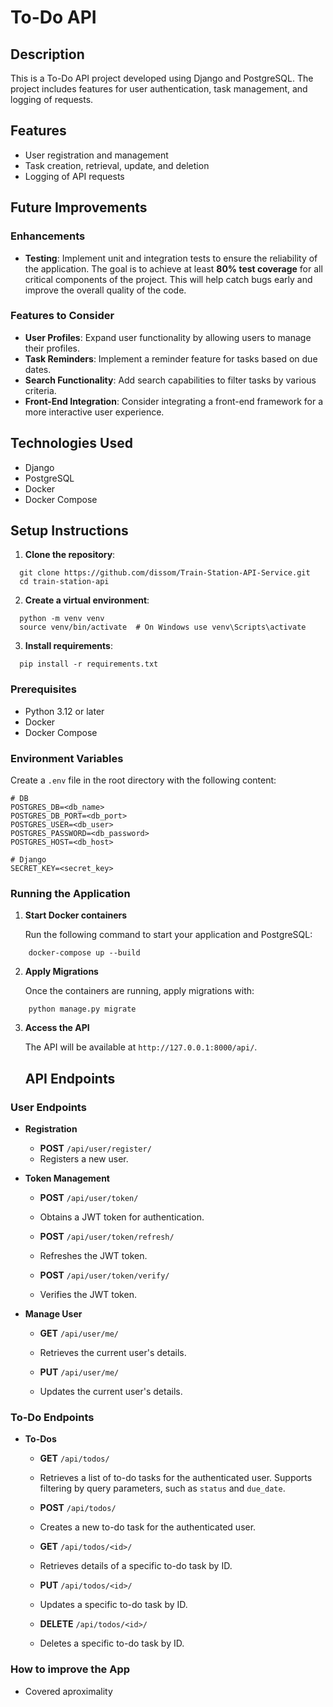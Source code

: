 # To-Do API

## Description

This is a To-Do API project developed using Django and PostgreSQL. The project includes features for user authentication, task management, and logging of requests.

## Features

- User registration and management
- Task creation, retrieval, update, and deletion
- Logging of API requests

## Future Improvements

### Enhancements
- **Testing**: Implement unit and integration tests to ensure the reliability of the application. The goal is to achieve at least **80% test coverage** for all critical components of the project. This will help catch bugs early and improve the overall quality of the code.

### Features to Consider
- **User Profiles**: Expand user functionality by allowing users to manage their profiles.
- **Task Reminders**: Implement a reminder feature for tasks based on due dates.
- **Search Functionality**: Add search capabilities to filter tasks by various criteria.
- **Front-End Integration**: Consider integrating a front-end framework for a more interactive user experience.

## Technologies Used

- Django
- PostgreSQL
- Docker
- Docker Compose

## Setup Instructions

1. **Clone the repository**:
```shell
  git clone https://github.com/dissom/Train-Station-API-Service.git
  cd train-station-api
```

2. **Create a virtual environment**:
```shell
  python -m venv venv
  source venv/bin/activate  # On Windows use venv\Scripts\activate
```

3. **Install requirements**:
```shell
  pip install -r requirements.txt
```

### Prerequisites

- Python 3.12 or later
- Docker
- Docker Compose

### Environment Variables

Create a `.env` file in the root directory with the following content:

```plaintext
# DB
POSTGRES_DB=<db_name>
POSTGRES_DB_PORT=<db_port>
POSTGRES_USER=<db_user>
POSTGRES_PASSWORD=<db_password>
POSTGRES_HOST=<db_host>

# Django
SECRET_KEY=<secret_key>
```

### Running the Application

1. **Start Docker containers**

   Run the following command to start your application and PostgreSQL:

```shell
    docker-compose up --build
```

2. **Apply Migrations**

   Once the containers are running, apply migrations with:

```shell
    python manage.py migrate
```

3. **Access the API**

   The API will be available at `http://127.0.0.1:8000/api/`.
    ## API Endpoints

### User Endpoints
- **Registration**
  - **POST** `/api/user/register/`
  - Registers a new user.

- **Token Management**
  - **POST** `/api/user/token/`
  - Obtains a JWT token for authentication.
  
  - **POST** `/api/user/token/refresh/`
  - Refreshes the JWT token.

  - **POST** `/api/user/token/verify/`
  - Verifies the JWT token.

- **Manage User**
  - **GET** `/api/user/me/`
  - Retrieves the current user's details.
  
  - **PUT** `/api/user/me/`
  - Updates the current user's details.

### To-Do Endpoints
- **To-Dos**
  - **GET** `/api/todos/`
  - Retrieves a list of to-do tasks for the authenticated user. Supports filtering by query parameters, such as `status` and `due_date`.

  - **POST** `/api/todos/`
  - Creates a new to-do task for the authenticated user.

  - **GET** `/api/todos/<id>/`
  - Retrieves details of a specific to-do task by ID.

  - **PUT** `/api/todos/<id>/`
  - Updates a specific to-do task by ID.

  - **DELETE** `/api/todos/<id>/`
  - Deletes a specific to-do task by ID.

### How to improve the App

- Covered aproximality 